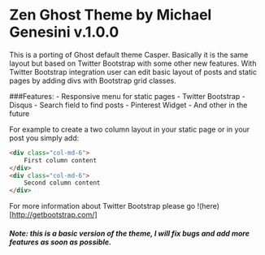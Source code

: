 Zen Ghost Theme by Michael Genesini v.1.0.0
==================================

This is a porting of Ghost default theme Casper. Basically it is the same layout but based on Twitter Bootstrap with some other new features.
With Twitter Bootstrap integration user can edit basic layout of posts and static pages by adding divs with Bootstrap grid classes.

###Features:
	- Responsive menu for static pages
	- Twitter Bootstrap
	- Disqus
	- Search field to find posts
	- Pinterest Widget
	- And other in the future

For example to create a two column layout in your static page or in your post you simply add:
```html
<div class="col-md-6">
	First column content
</div>
<div class="col-md-6">
	Second column content
</div>
```

For more information about Twitter Bootstrap please go !(here)[http://getbootstrap.com/]

##### Note: this is a basic version of the theme, I will fix bugs and add more features as soon as possible.
